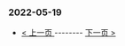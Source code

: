 ### 2022-05-19 
 

- [ < 上一页 ](https://github.com/able8/weibo-hot-record/blob/master/2022-05-18.md) -------- [ 下一页 > ](https://github.com/able8/weibo-hot-record/blob/master/2022-05-20.md)